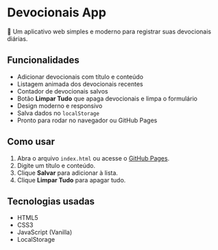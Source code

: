 # Devocionais App

📖 Um aplicativo web simples e moderno para registrar suas devocionais diárias.

## Funcionalidades

- Adicionar devocionais com título e conteúdo
- Listagem animada dos devocionais recentes
- Contador de devocionais salvos
- Botão **Limpar Tudo** que apaga devocionais e limpa o formulário
- Design moderno e responsivo
- Salva dados no `localStorage`
- Pronto para rodar no navegador ou GitHub Pages

## Como usar

1. Abra o arquivo `index.html` ou acesse o [GitHub Pages](https://SEU-USUARIO.github.io/devocionais-app/).
2. Digite um título e conteúdo.
3. Clique **Salvar** para adicionar à lista.
4. Clique **Limpar Tudo** para apagar tudo.

## Tecnologias usadas

- HTML5
- CSS3
- JavaScript (Vanilla)
- LocalStorage
